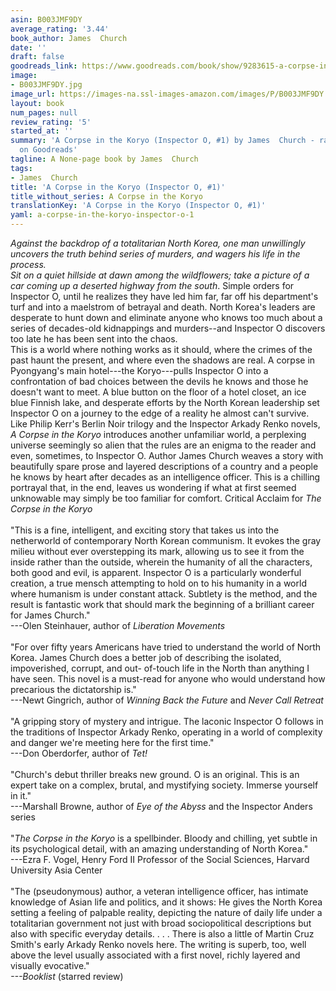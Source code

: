 ```yaml
---
asin: B003JMF9DY
average_rating: '3.44'
book_author: James  Church
date: ''
draft: false
goodreads_link: https://www.goodreads.com/book/show/9283615-a-corpse-in-the-koryo
image:
- B003JMF9DY.jpg
image_url: https://images-na.ssl-images-amazon.com/images/P/B003JMF9DY.01._SCLZZZZZZZ.jpg
layout: book
num_pages: null
review_rating: '5'
started_at: ''
summary: 'A Corpse in the Koryo (Inspector O, #1) by James  Church - rated 3.44/5
  on Goodreads'
tagline: A None-page book by James  Church
tags:
- James  Church
title: 'A Corpse in the Koryo (Inspector O, #1)'
title_without_series: A Corpse in the Koryo
translationKey: 'A Corpse in the Koryo (Inspector O, #1)'
yaml: a-corpse-in-the-koryo-inspector-o-1
---
```


<i>Against the backdrop of a totalitarian </i><i>North Korea</i><i>, one man unwillingly uncovers the truth behind series of murders, and wagers his life in the process.</i><i></i><br /><i>Sit on a quiet hillside at dawn among the wildflowers; take a picture of a car coming up a deserted highway from the south</i>. Simple orders for Inspector O, until he realizes they have led him far, far off his department's turf and into a maelstrom of betrayal and death. North Korea's leaders are desperate to hunt down and eliminate anyone who knows too much about a series of decades-old kidnappings and murders--and Inspector O discovers too late he has been sent into the chaos.<br />This is a world where nothing works as it should, where the crimes of the past haunt the present, and where even the shadows are real. A corpse in Pyongyang's main hotel---the Koryo---pulls Inspector O into a confrontation of bad choices between the devils he knows and those he doesn't want to meet. A blue button on the floor of a hotel closet, an ice blue Finnish lake, and desperate efforts by the North Korean leadership set Inspector O on a journey to the edge of a reality he almost can't survive. <br />Like Philip Kerr's Berlin Noir trilogy and the Inspector Arkady Renko novels, <i>A Corpse in the Koryo</i> introduces another unfamiliar world, a perplexing universe seemingly so alien that the rules are an enigma to the reader and even, sometimes, to Inspector O. Author James Church weaves a story with beautifully spare prose and layered descriptions of a country and a people he knows by heart after decades as an intelligence officer. This is a chilling portrayal that, in the end, leaves us wondering if what at first seemed unknowable may simply be too familiar for comfort. Critical Acclaim for <i>The Corpse in the Koryo</i><br /> <br />"This is a fine, intelligent, and exciting story that takes us into the netherworld of contemporary North Korean communism. It evokes the gray milieu without ever overstepping its mark, allowing us to see it from the inside rather than the outside, wherein the humanity of all the characters, both good and evil, is apparent. Inspector O is a particularly wonderful creation, a true mensch attempting to hold on to his humanity in a world where humanism is under constant attack. Subtlety is the method, and the result is fantastic work that should mark the beginning of a brilliant career for James Church." <br />---Olen Steinhauer, author of <i>Liberation Movements</i><br /> <br />"For over fifty years Americans have tried to understand the world of North Korea. James Church does a better job of describing the isolated, impoverished, corrupt, and out- of-touch life in the North than anything I have seen. This novel is a must-read for anyone who would understand how precarious the dictatorship is."<br />---Newt Gingrich, author of <i>Winning Back the Future</i> and <i>Never Call Retreat</i><br /> <br />"A gripping story of mystery and intrigue. The laconic Inspector O follows in the traditions of Inspector Arkady Renko, operating in a world of complexity and danger we're meeting here for the first time." <br />---Don Oberdorfer, author of <i>Tet!</i> <br /><br />"Church's debut thriller breaks new ground. O is an original. This is an expert take on a complex, brutal, and mystifying society. Immerse yourself in it." <br />---Marshall Browne, author of <i>Eye of the Abyss</i> and the Inspector Anders series <br /> <br />"<i>The Corpse in the Koryo</i> is a spellbinder. Bloody and chilling, yet subtle in its psychological detail, with an amazing understanding of North Korea." <br />---Ezra F. Vogel, Henry Ford II Professor of the Social Sciences, Harvard University Asia Center<br /> <br />"The (pseudonymous) author, a veteran intelligence officer, has intimate knowledge of Asian life and politics, and it shows: He gives the North Korea setting a feeling of palpable reality, depicting the nature of daily life under a totalitarian government not just with broad sociopolitical descriptions but also with specific everyday details. . . . There is also a little of Martin Cruz Smith's early Arkady Renko novels here. The writing is superb, too, well above the level usually associated with a first novel, richly layered and visually evocative." <br /><i>---Booklist</i> (starred review)